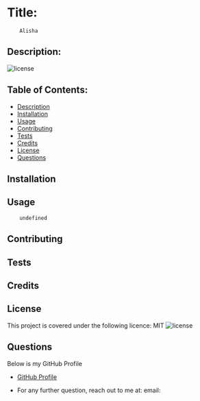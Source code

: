 
  # Title:
        Alisha
  ## Description:
  ![license](https://img.shields.io/badge/License-MIT-green.svg "License Badge")
     
        

  ## Table of Contents: 
  - [Description](#description)
  - [Installation](#installation)
  - [Usage](#Usage)
  - [Contributing](#Contributing)
  - [Tests](#Tests)
  - [Credits](#credits)
  - [License](#License)
  - [Questions](#Questions)

  ## Installation
        

  ## Usage
        undefined

  ## Contributing
        

  ## Tests
        

  ## Credits
        

  ## License

  This project is covered under  the following licence: MIT
  ![license](https://img.shields.io/badge/License-MIT-green.svg "License Badge")
  
  

  ## Questions
  Below is my GitHub Profile
  - [GitHub Profile](https://github.com/)

  - For any further question, reach out to me at: 
        email:
  
    